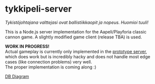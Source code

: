 # tykkipeli-server
*Tykistöjohtajana valttejasi ovat ballistiikkaopit ja nopeus. Huomioi tuuli!*

This is a Node.js server implementation for the Aapeli/Playforia classic cannon game. A slightly modified game client (release TBA) is used.

**WORK IN PROGRESS!**  
Actual gameplay is currently only implemented in the [prototype server](old/testServer.js), which does work but is incredibly hacky and does not handle most edge cases (like connection problems) very well.  
The proper implementation is coming along :)

[DB Diagram](https://dbdiagram.io/d/61334090825b5b0146f2ccec)
